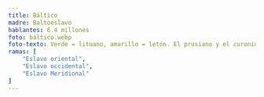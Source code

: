```yaml
---
title: Báltico
madre: Baltoeslavo
hablantes: 6.4 millones
foto: báltico.webp
foto-texto: Verde = lituano, amarillo = letón. El prusiano y el curonio son lenguas bálticas extintas.
ramas: [
    "Eslavo oriental",
    "Eslavo occidental",
    "Eslavo Meridional"
]
---
```

